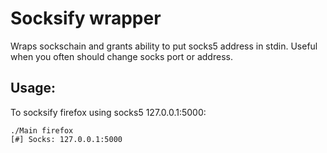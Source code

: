 Socksify wrapper
===

Wraps sockschain and grants ability to put socks5 address in stdin. Useful when you often should change socks port or address.

Usage:
---

To socksify firefox using socks5 127.0.0.1:5000:

```
./Main firefox
[#] Socks: 127.0.0.1:5000
```
